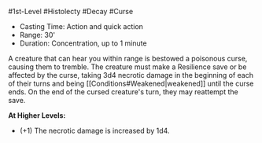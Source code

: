 #1st-Level #Histolecty #Decay #Curse
 
- Casting Time: Action and quick action
- Range: 30'
- Duration: Concentration, up to 1 minute  

A creature that can hear you within range is bestowed a poisonous curse, causing them to tremble. The creature must make a Resilience save or be affected by the curse, taking 3d4 necrotic damage in the beginning of each of their turns and being [[Conditions#Weakened|weakened]] until the curse ends. On the end of the cursed creature's turn, they may reattempt the save.
 
**At Higher Levels:** 
* (+1) The necrotic damage is increased by 1d4.